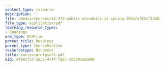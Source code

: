 ```yaml
---
content_type: resource
description: ''
file: /media/courses/14-472-public-economics-ii-spring-2004/af88cf3d583b4c4ff58ccd3d9ce290bc_socisecurolgsett.pdf
file_type: application/pdf
learning_resource_types:
- Readings
ocw_type: OCWFile
parent_title: Readings
parent_type: CourseSection
resourcetype: Document
title: socisecurolgsett.pdf
uid: af88cf3d-583b-4c4f-f58c-cd3d9ce290bc
---
```

